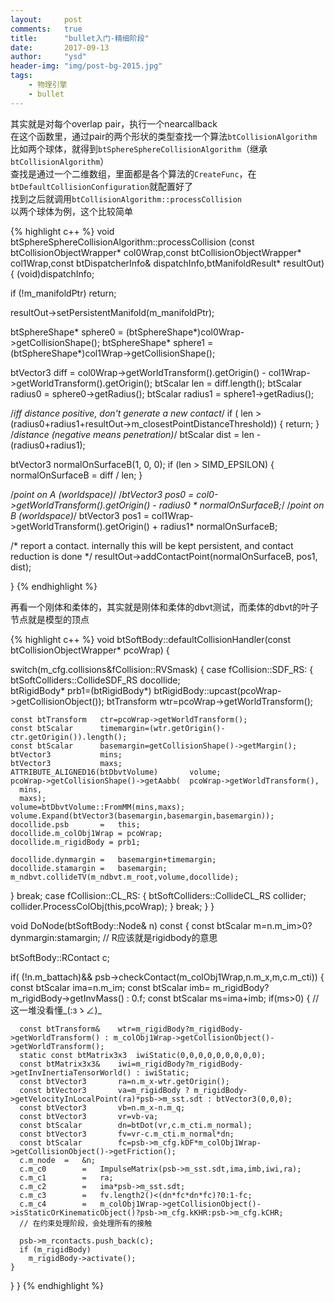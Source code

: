 ```yaml
---
layout:     post
comments:   true
title:      "bullet入门-精细阶段"
date:       2017-09-13
author:     "ysd"
header-img: "img/post-bg-2015.jpg"
tags:
    - 物理引擎
    - bullet
---
```


其实就是对每个overlap pair，执行一个nearcallback  
在这个函数里，通过pair的两个形状的类型查找一个算法```btCollisionAlgorithm```  
比如两个球体，就得到```btSphereSphereCollisionAlgorithm```（继承```btCollisionAlgorithm```）  
查找是通过一个二维数组，里面都是各个算法的```CreateFunc```，在```btDefaultCollisionConfiguration```就配置好了  
找到之后就调用```btCollisionAlgorithm::processCollision```   
以两个球体为例，这个比较简单

{% highlight c++ %}
void btSphereSphereCollisionAlgorithm::processCollision (const btCollisionObjectWrapper* col0Wrap,const btCollisionObjectWrapper* col1Wrap,const btDispatcherInfo& dispatchInfo,btManifoldResult* resultOut)
{
  (void)dispatchInfo;

  if (!m_manifoldPtr)
    return;

  resultOut->setPersistentManifold(m_manifoldPtr);

  btSphereShape* sphere0 = (btSphereShape*)col0Wrap->getCollisionShape();
  btSphereShape* sphere1 = (btSphereShape*)col1Wrap->getCollisionShape();

  btVector3 diff = col0Wrap->getWorldTransform().getOrigin() - col1Wrap->getWorldTransform().getOrigin();
  btScalar len = diff.length();
  btScalar radius0 = sphere0->getRadius();
  btScalar radius1 = sphere1->getRadius();

  /*iff distance positive, don't generate a new contact*/
  if ( len > (radius0+radius1+resultOut->m_closestPointDistanceThreshold))
  {
    return;
  }
  /*distance (negative means penetration)*/
  btScalar dist = len - (radius0+radius1);

  btVector3 normalOnSurfaceB(1, 0, 0);
  if (len > SIMD_EPSILON)
  {
    normalOnSurfaceB = diff / len;
  }

  /*point on A (worldspace)*/
  /*btVector3 pos0 = col0->getWorldTransform().getOrigin() - radius0 * normalOnSurfaceB;*/
  /*point on B (worldspace)*/
  btVector3 pos1 = col1Wrap->getWorldTransform().getOrigin() + radius1* normalOnSurfaceB;

  /* report a contact. internally this will be kept persistent, and contact reduction is done */
  resultOut->addContactPoint(normalOnSurfaceB, pos1, dist);

}
{% endhighlight %}

再看一个刚体和柔体的，其实就是刚体和柔体的dbvt测试，而柔体的dbvt的叶子节点就是模型的顶点

{% highlight c++ %}
void btSoftBody::defaultCollisionHandler(const btCollisionObjectWrapper* pcoWrap)
{

switch(m_cfg.collisions&fCollision::RVSmask)
{
  case	fCollision::SDF_RS:
  {
    btSoftColliders::CollideSDF_RS	docollide;		
    btRigidBody*		prb1=(btRigidBody*) btRigidBody::upcast(pcoWrap->getCollisionObject());
    btTransform	wtr=pcoWrap->getWorldTransform();
  
    const btTransform	ctr=pcoWrap->getWorldTransform();
    const btScalar		timemargin=(wtr.getOrigin()-ctr.getOrigin()).length();
    const btScalar		basemargin=getCollisionShape()->getMargin();
    btVector3			mins;
    btVector3			maxs;
    ATTRIBUTE_ALIGNED16(btDbvtVolume)		volume;
    pcoWrap->getCollisionShape()->getAabb(	pcoWrap->getWorldTransform(),
      mins,
      maxs);
    volume=btDbvtVolume::FromMM(mins,maxs);
    volume.Expand(btVector3(basemargin,basemargin,basemargin));		
    docollide.psb		=	this;
    docollide.m_colObj1Wrap = pcoWrap;
    docollide.m_rigidBody = prb1;
  
    docollide.dynmargin	=	basemargin+timemargin;
    docollide.stamargin	=	basemargin;
    m_ndbvt.collideTV(m_ndbvt.m_root,volume,docollide);
  }
  break;
  case	fCollision::CL_RS:
  {
    btSoftColliders::CollideCL_RS	collider;
    collider.ProcessColObj(this,pcoWrap);
  }
  break;
}
}

void DoNode(btSoftBody::Node& n) const
{
  const btScalar			m=n.m_im>0?dynmargin:stamargin;
  // R应该就是rigidbody的意思

  btSoftBody::RContact	c;

  if(	(!n.m_battach)&&
    psb->checkContact(m_colObj1Wrap,n.m_x,m,c.m_cti))
  {
    const btScalar	ima=n.m_im;
    const btScalar	imb= m_rigidBody? m_rigidBody->getInvMass() : 0.f;
    const btScalar	ms=ima+imb;
    if(ms>0)
    {
      // 这一堆没看懂_(:зゝ∠)_

      const btTransform&	wtr=m_rigidBody?m_rigidBody->getWorldTransform() : m_colObj1Wrap->getCollisionObject()->getWorldTransform();
      static const btMatrix3x3	iwiStatic(0,0,0,0,0,0,0,0,0);
      const btMatrix3x3&	iwi=m_rigidBody?m_rigidBody->getInvInertiaTensorWorld() : iwiStatic;
      const btVector3		ra=n.m_x-wtr.getOrigin();
      const btVector3		va=m_rigidBody ? m_rigidBody->getVelocityInLocalPoint(ra)*psb->m_sst.sdt : btVector3(0,0,0);
      const btVector3		vb=n.m_x-n.m_q;	
      const btVector3		vr=vb-va;
      const btScalar		dn=btDot(vr,c.m_cti.m_normal);
      const btVector3		fv=vr-c.m_cti.m_normal*dn;
      const btScalar		fc=psb->m_cfg.kDF*m_colObj1Wrap->getCollisionObject()->getFriction();
      c.m_node	=	&n;
      c.m_c0		=	ImpulseMatrix(psb->m_sst.sdt,ima,imb,iwi,ra);
      c.m_c1		=	ra;
      c.m_c2		=	ima*psb->m_sst.sdt;
      c.m_c3		=	fv.length2()<(dn*fc*dn*fc)?0:1-fc;
      c.m_c4		=	m_colObj1Wrap->getCollisionObject()->isStaticOrKinematicObject()?psb->m_cfg.kKHR:psb->m_cfg.kCHR;
      // 在约束处理阶段，会处理所有的接触

      psb->m_rcontacts.push_back(c);
      if (m_rigidBody)
        m_rigidBody->activate();
    }
  }
}
{% endhighlight %}